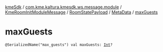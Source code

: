 [kmeSdk](../../../../index.md) / [com.kme.kaltura.kmesdk.ws.message.module](../../../index.md) / [KmeRoomInitModuleMessage](../../index.md) / [RoomStatePayload](../index.md) / [MetaData](index.md) / [maxGuests](./max-guests.md)

# maxGuests

`@SerializedName("max_guests") val maxGuests: `[`Int`](https://kotlinlang.org/api/latest/jvm/stdlib/kotlin/-int/index.html)`?`
